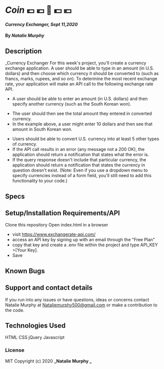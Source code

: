 # _Coin_ 💷 💶 💱 💵 💴

#### _Currency Exchanger, Sept 11,2020_

#### By _**Natalie Murphy**_

## Description

\_Currency Exchanger
For this week's project, you'll create a currency exchange application. A user should be able to type in an amount (in U.S. dollars) and then choose which currency it should be converted to (such as francs, marks, rupees, and so on). To determine the most recent exchange rate, your application will make an API call to the following exchange rate API.

- A user should be able to enter an amount (in U.S. dollars) and then specify another currency (such as the South Korean won).

* The user should then see the total amount they entered in converted currency.
* In the example above, a user might enter 10 dollars and then see that amount in South Korean won.

- Users should be able to convert U.S. currency into at least 5 other types of currency.
- If the API call results in an error (any message not a 200 OK), the application should return a notification that states what the error is.
- If the query response doesn't include that particular currency, the application should return a notification that states the currency in question doesn't exist.
  (Note: Even if you use a dropdown menu to specify currencies instead of a form field, you'll still need to add this functionality to your code.)

## Specs

## Setup/Installation Requirements/API

Clone this repository
Open index.html in a browser

- visit https://www.exchangerate-api.com/
- access an API key by signing up with an email through the "Free Plan"
- copy that key and create a .env file within the project and type API_KEY =[Your Key].
- Save

## Known Bugs

## Support and contact details

If you run into any issues or have questions, ideas or concerns contact Natalie Murphy at Nataliemurphy500@gmail.com or make a contribution to the code.

## Technologies Used

HTML
CSS
jQuery
Javascript

### License

MIT
Copyright (c) 2020 **_Natalie Murphy _**
